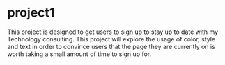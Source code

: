 # project1

This project is designed to get users to sign up to stay up to date with my Technology consulting.
This project will explore the usage of color, style and text in order to convince users that the
page they are currently on is worth taking a small amount of time to sign up for.
